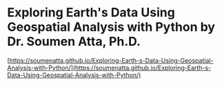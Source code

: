 # Exploring Earth's Data Using Geospatial Analysis with Python by Dr. Soumen Atta, Ph.D. 

[https://soumenatta.github.io/Exploring-Earth-s-Data-Using-Geospatial-Analysis-with-Python/](https://soumenatta.github.io/Exploring-Earth-s-Data-Using-Geospatial-Analysis-with-Python/) 
